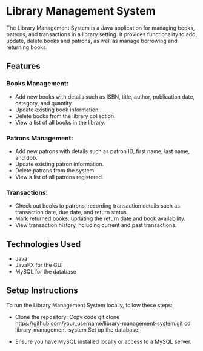 # Library Management System
The Library Management System is a Java application for managing books, patrons, and transactions in a library setting. 
It provides functionality to add, update, delete books and patrons, as well as manage borrowing and returning books.

## Features

### Books Management:

- Add new books with details such as ISBN, title, author, publication date, category, and quantity.
- Update existing book information.
- Delete books from the library collection.
- View a list of all books in the library.

### Patrons Management:

- Add new patrons with details such as patron ID, first name, last name, and dob.
- Update existing patron information.
- Delete patrons from the system.
- View a list of all patrons registered.

### Transactions:

- Check out books to patrons, recording transaction details such as transaction date, due date, and return status.
- Mark returned books, updating the return date and book availability.
- View transaction history including current and past transactions.
## Technologies Used
- Java
- JavaFX for the GUI
- MySQL for the database
## Setup Instructions

To run the Library Management System locally, follow these steps:

- Clone the repository:
Copy code
git clone https://github.com/your_username/library-management-system.git
cd library-management-system
Set up the database:

- Ensure you have MySQL installed locally or access to a MySQL server.


